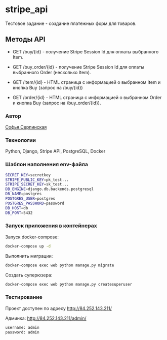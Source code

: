 # stripe_api
Тестовое задание - создание платежных форм для товаров.

## Методы API

- GET /buy/{id} - получение Stripe Session Id для оплаты выбранного Item. 

- GET /buy_order/{id} - получение Stripe Session Id для оплаты выбранного Order (несколько Item). 

- GET /item/{id} - HTML страница с информацией о выбранном Item и кнопка Buy (запрос на /buy/{id})

- GET /order/{id} - HTML страница с информацией о выбранном Order и кнопка Buy (запрос на /buy_order/{id}).

### Автор

[Софья Серпинская](https://github.com/sofyaserpinskaya)

### Технологии

Python, Django, Stripe API, PostgreSQL, Docker

### Шаблон наполнения env-файла

```bash
SECRET_KEY=secretkey
STRIPE_PUBLIC_KEY=pk_test...
STRIPE_SECRET_KEY=sk_test...
DB_ENGINE=django.db.backends.postgresql
DB_NAME=postgres
POSTGRES_USER=postgres
POSTGRES_PASSWORD=password
DB_HOST=db
DB_PORT=5432
```

### Запуск приложения в контейнерах

Запуск docker-compose:

```bash
docker-compose up -d
```

Выполнить миграции:

```bash
docker-compose exec web python manage.py migrate
```

Создать суперюзера:

```bash
docker-compose exec web python manage.py createsuperuser
```

### Тестирование

Проект доступен по адресу http://84.252.143.211/

Админка: http://84.252.143.211/admin/

```bash
username: admin
password: admin
```
